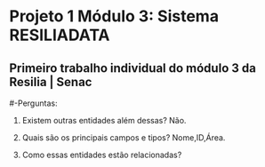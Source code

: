 # Projeto 1 Módulo 3: Sistema RESILIADATA
## Primeiro trabalho individual do módulo 3 da Resilia | Senac

#-Perguntas:
1. Existem outras entidades além dessas?
Não.
2. Quais são os principais campos e tipos?
Nome,ID,Área.

3. Como essas entidades estão relacionadas?



